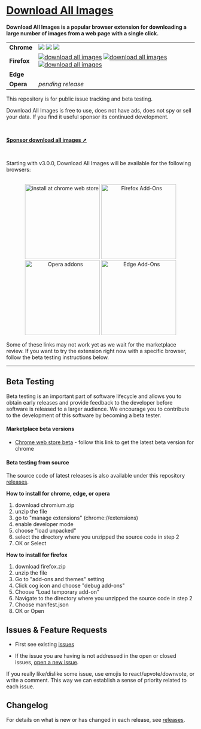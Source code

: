  # [Download All Images](https://download-all-images.mobilefirst.me)

**Download All Images is a popular browser extension for downloading a large number of images from a web page with a single click.**

|||
--- | ---
**Chrome** | <a href="https://chrome.google.com/webstore/detail/ifipmflagepipjokmbdecpmjbibjnakm" rel="nofollow"><img src="https://img.shields.io/chrome-web-store/users/ifipmflagepipjokmbdecpmjbibjnakm?style=for-the-badge"></a> <a href="https://chrome.google.com/webstore/detail/ifipmflagepipjokmbdecpmjbibjnakm" rel="nofollow"><img src="https://img.shields.io/chrome-web-store/rating/ifipmflagepipjokmbdecpmjbibjnakm?style=for-the-badge"></a> <a href="https://chrome.google.com/webstore/detail/ifipmflagepipjokmbdecpmjbibjnakm" rel="nofollow"><img src="https://img.shields.io/chrome-web-store/rating-count/ifipmflagepipjokmbdecpmjbibjnakm?style=for-the-badge"></a>
**Firefox** | <a href="https://addons.mozilla.org/en-US/firefox/addon/download-all-images/"><img src='https://img.shields.io/amo/users/download-all-images?style=for-the-badge' alt="download all images" /></a> <a href="https://addons.mozilla.org/en-US/firefox/addon/download-all-images/"><img src='https://img.shields.io/amo/dw/download-all-images?style=for-the-badge' alt="download all images" /></a> <a href="https://addons.mozilla.org/en-US/firefox/addon/download-all-images/"><img src='https://img.shields.io/badge/rating-unrated-orange?style=for-the-badge' alt="download all images" /></a>
**Edge** | <a href="https://microsoftedge.microsoft.com/addons/detail/hpceppbbhmfebdnpaeiififakbogkgfa"><img src="https://img.shields.io/badge/version-v3.0.0-blue?style=for-the-badge" alt="" /></a>
**Opera** | _pending release_

This repository is for public issue tracking and beta testing.

Download All Images is free to use, does not have ads, does not spy or sell your data. If you find it useful sponsor its continued development.

<br/>

**[Sponsor download all images ➚](https://www.buymeacoffee.com/mobilefirstllc)**

<br/>

Starting with v3.0.0, Download All Images will be available for the 
following browsers:

<p align="center">  
<br/>
<a href="https://chrome.google.com/webstore/detail/ifipmflagepipjokmbdecpmjbibjnakm"><img alt="install at chrome web store" width="200" src="https://raw.githubusercontent.com/MobileFirstLLC/download-all-images/master/.github/badge-chrome.png"/></a>
<a href="https://addons.mozilla.org/en-US/firefox/addon/download-all-images/"><img alt="Firefox Add-Ons" width="200" src="https://raw.githubusercontent.com/MobileFirstLLC/download-all-images/master/.github/badge-firefox.png"/></a>
<a href="https://addons.opera.com/en/extensions/details/download-all-images-3/"><img alt="Opera addons" src="https://raw.githubusercontent.com/MobileFirstLLC/download-all-images/master/.github/badge-opera.png" width="200" /></a>
<a href="https://microsoftedge.microsoft.com/addons/detail/hpceppbbhmfebdnpaeiififakbogkgfa"><img alt="Edge Add-Ons" width="200" src="https://raw.githubusercontent.com/MobileFirstLLC/download-all-images/master/.github/badge-edge.png"/></a>
<br/>
</p>

Some of these links may not work yet as we wait for the marketplace review. If you 
want to try the extension right now with a specific browser, follow the beta testing instructions below.

* * *

## Beta Testing

Beta testing is an important part of software lifecycle and allows you to obtain
early releases and provide feedback to the developer before software is released to
a larger audience. We encourage you to contribute to the development of this software
by becoming a beta tester.

#### Marketplace beta versions

- [Chrome web store beta](https://chrome.google.com/webstore/detail/pbpfcndidgbhgkocfmkoaddgpnfieijn) - follow this link to get the latest beta version for chrome

#### Beta testing from source

The source code of latest releases is also available under this repository [releases](https://github.com/MobileFirstLLC/download-all-images/releases). 

**How to install for chrome, edge, or opera**

1. download chromium.zip
2. unzip the file
3. go to "manage extensions" (chrome://extensions)
4. enable developer mode
5. choose "load unpacked"
6. select the directory where you unzipped the source code in step 2
7. OK or Select

**How to install for firefox**

1. download firefox.zip
2. unzip the file
3. Go to "add-ons and themes" setting
4. Click cog icon and choose "debug add-ons"
5. Choose "Load temporary add-on"
6. Navigate to the directory where you unzipped the source code in step 2
7. Choose manifest.json
8. OK or Open

## Issues & Feature Requests

- First see existing [issues](https://github.com/MobileFirstLLC/download-all-images/issues)

- If the issue you are having is not addressed in the open or closed issues, [open a new issue](https://github.com/MobileFirstLLC/download-all-images/issues/new/choose).

If you really like/dislike some issue, use emojis to react/upvote/downvote, or write a comment. This way we can establish a sense of priority related to each issue. 

## Changelog

For details on what is new or has changed in each release, see [releases](https://github.com/MobileFirstLLC/download-all-images/releases).
